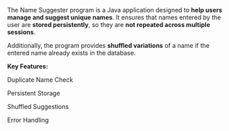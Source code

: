 The Name Suggester program is a Java application designed to **help users manage and suggest unique names**. It ensures that names entered by the user are **stored persistently**, so they are **not repeated across multiple sessions**. 

Additionally, the program provides **shuffled variations** of a name if the entered name already exists in the database.

**Key Features:**

Duplicate Name Check

Persistent Storage

Shuffled Suggestions

Error Handling
